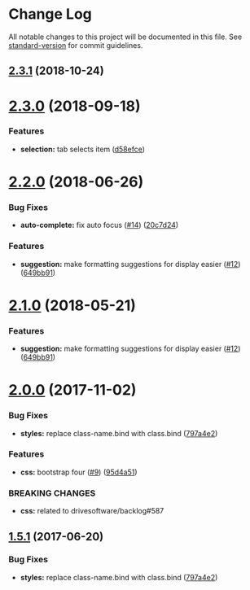# Change Log

All notable changes to this project will be documented in this file. See [standard-version](https://github.com/conventional-changelog/standard-version) for commit guidelines.

<a name="2.3.1"></a>
## [2.3.1](https://github.com/drivesoftware/aurelia-autocomplete/compare/2.3.0...v2.3.1) (2018-10-24)



<a name="2.3.0"></a>
# [2.3.0](https://github.com/drivesoftware/aurelia-autocomplete/compare/2.2.0...v2.3.0) (2018-09-18)


### Features

* **selection:** tab selects item ([d58efce](https://github.com/drivesoftware/aurelia-autocomplete/commit/d58efce))



<a name="2.2.0"></a>
# [2.2.0](https://github.com/drivesoftware/aurelia-autocomplete/compare/2.0.0...v2.2.0) (2018-06-26)


### Bug Fixes

* **auto-complete:** fix auto focus ([#14](https://github.com/drivesoftware/aurelia-autocomplete/issues/14)) ([20c7d24](https://github.com/drivesoftware/aurelia-autocomplete/commit/20c7d24))


### Features

* **suggestion:** make formatting suggestions for display easier ([#12](https://github.com/drivesoftware/aurelia-autocomplete/issues/12)) ([649bb91](https://github.com/drivesoftware/aurelia-autocomplete/commit/649bb91))



<a name="2.1.0"></a>
# [2.1.0](https://github.com/drivesoftware/aurelia-autocomplete/compare/2.0.0...v2.1.0) (2018-05-21)


### Features

* **suggestion:** make formatting suggestions for display easier ([#12](https://github.com/drivesoftware/aurelia-autocomplete/issues/12)) ([649bb91](https://github.com/drivesoftware/aurelia-autocomplete/commit/649bb91))



<a name="2.0.0"></a>
# [2.0.0](https://github.com/drivesoftware/aurelia-autocomplete/compare/1.5.0...v2.0.0) (2017-11-02)


### Bug Fixes

* **styles:** replace class-name.bind with class.bind ([797a4e2](https://github.com/drivesoftware/aurelia-autocomplete/commit/797a4e2))


### Features

* **css:** bootstrap four ([#9](https://github.com/drivesoftware/aurelia-autocomplete/issues/9)) ([95d4a51](https://github.com/drivesoftware/aurelia-autocomplete/commit/95d4a51))


### BREAKING CHANGES

* **css:** related to drivesoftware/backlog#587



<a name="1.5.1"></a>
## [1.5.1](https://github.com/drivesoftware/aurelia-autocomplete/compare/1.5.0...v1.5.1) (2017-06-20)


### Bug Fixes

* **styles:** replace class-name.bind with class.bind ([797a4e2](https://github.com/drivesoftware/aurelia-autocomplete/commit/797a4e2))
